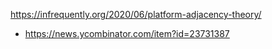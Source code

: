 

https://infrequently.org/2020/06/platform-adjacency-theory/
* https://news.ycombinator.com/item?id=23731387